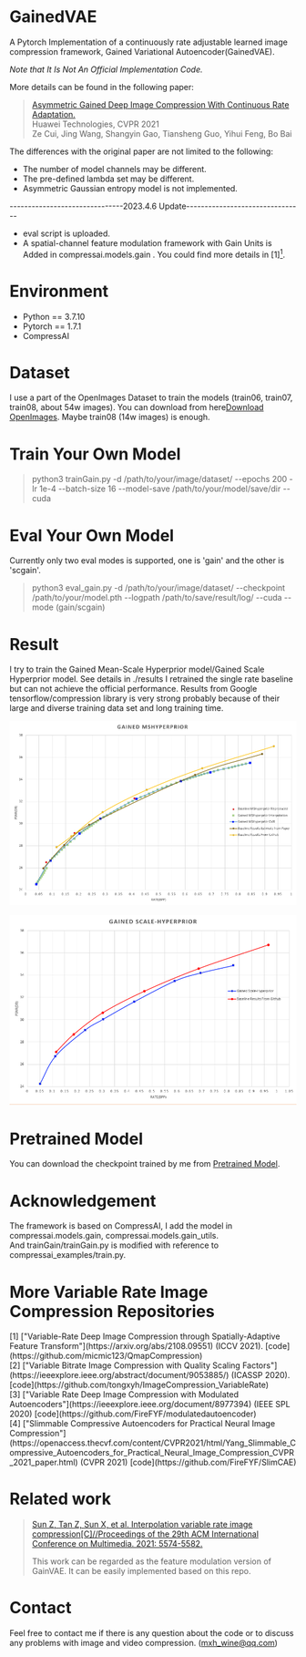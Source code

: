 # GainedVAE

A Pytorch Implementation of a continuously rate adjustable learned image compression framework, Gained Variational Autoencoder(GainedVAE).

*Note that It Is Not An Official Implementation Code.*

More details can be found in the following paper:

>[Asymmetric Gained Deep Image Compression With Continuous Rate Adaptation.](https://openaccess.thecvf.com/content/CVPR2021/html/Cui_Asymmetric_Gained_Deep_Image_Compression_With_Continuous_Rate_Adaptation_CVPR_2021_paper.html)  
>Huawei Technologies, CVPR 2021  
>Ze Cui, Jing Wang, Shangyin Gao, Tiansheng Guo, Yihui Feng, Bo Bai


The differences with the original paper are not limited to the following:
* The number of model channels may be different.
* The pre-defined lambda set may be different.
* Asymmetric Gaussian entropy model is not implemented.

-------------------------------2023.4.6 Update--------------------------------
* eval script is uploaded.
* A spatial-channel feature modulation framework with Gain Units is Added in compressai.models.gain . You could find more details in [1][<sup>1</sup>](#refer-anchor-1).

# Environment
* Python == 3.7.10
* Pytorch == 1.7.1
* CompressAI

# Dataset
I use a part of the OpenImages Dataset to train the models (train06, train07, train08, about 54w images). You can download from here[Download OpenImages](https://www.appen.com.cn/datasets/open-images-annotated-with-bounding-boxes/).
Maybe train08 (14w images) is enough.


# Train Your Own Model
>python3 trainGain.py -d /path/to/your/image/dataset/ --epochs 200 -lr 1e-4 --batch-size 16 --model-save /path/to/your/model/save/dir --cuda


# Eval Your Own Model
Currently only two eval modes is supported, one is 'gain' and the other is 'scgain'.
>python3 eval_gain.py -d /path/to/your/image/dataset/ --checkpoint /path/to/your/model.pth --logpath /path/to/save/result/log/ --cuda --mode (gain/scgain)


# Result
I try to train the Gained Mean-Scale Hyperprior model/Gained Scale Hyperprior model. See details in ./results
I retrained the single rate baseline but can not achieve the official performance. Results from Google tensorflow/compression library is very strong probably because of their large and diverse training data set and long training time. 

![results1](https://github.com/mmSir/GainedVAE/blob/master/results/mshyper.png)

![results2](https://github.com/mmSir/GainedVAE/blob/master/results/scalehyper.png)

# Pretrained Model
You can download the checkpoint trained by me from [Pretrained Model](https://drive.google.com/file/d/1EqemQB54rz4GZ1vtwCu98LnRZn8gSHhJ/view?usp=sharing).

# Acknowledgement

The framework is based on CompressAI, I add the model in compressai.models.gain, compressai.models.gain_utils.  
And trainGain/trainGain.py is modified with reference to compressai_examples/train.py.

# More Variable Rate Image Compression Repositories
<div id="refer-anchor-1"></div>
[1] ["Variable-Rate Deep Image Compression through Spatially-Adaptive Feature Transform"](https://arxiv.org/abs/2108.09551) (ICCV 2021).  
[code](https://github.com/micmic123/QmapCompression)

<div id="refer-anchor-2"></div>
[2] ["Variable Bitrate Image Compression with Quality Scaling Factors"](https://ieeexplore.ieee.org/abstract/document/9053885/) (ICASSP 2020).  
[code](https://github.com/tongxyh/ImageCompression_VariableRate)

<div id="refer-anchor-3"></div>
[3] ["Variable Rate Deep Image Compression with Modulated Autoencoders"](https://ieeexplore.ieee.org/document/8977394) (IEEE SPL 2020)  
[code](https://github.com/FireFYF/modulatedautoencoder)

<div id="refer-anchor-4"></div>
[4] ["Slimmable Compressive Autoencoders for Practical Neural Image Compression"](https://openaccess.thecvf.com/content/CVPR2021/html/Yang_Slimmable_Compressive_Autoencoders_for_Practical_Neural_Image_Compression_CVPR_2021_paper.html) (CVPR 2021)  
[code](https://github.com/FireFYF/SlimCAE)

# Related work
>[Sun Z, Tan Z, Sun X, et al. Interpolation variable rate image compression[C]//Proceedings of the 29th ACM International Conference on Multimedia. 2021: 5574-5582.](https://dl.acm.org/doi/abs/10.1145/3474085.3475698)
>
>This work can be regarded as the feature modulation version of GainVAE. It can be easily implemented based on this repo.

# Contact
Feel free to contact me if there is any question about the code or to discuss any problems with image and video compression. (mxh_wine@qq.com)
